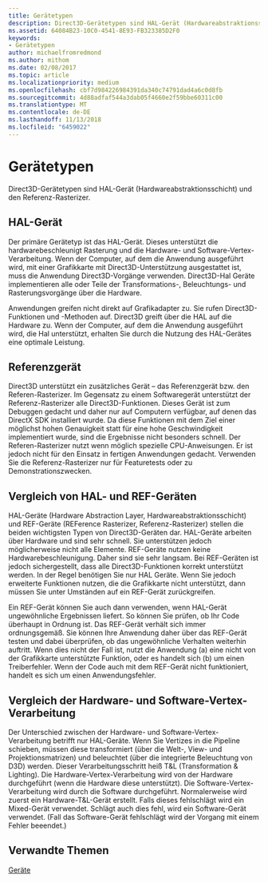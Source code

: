 ```yaml
---
title: Gerätetypen
description: Direct3D-Gerätetypen sind HAL-Gerät (Hardwareabstraktionsschicht) und den Referenz-Rasterizer.
ms.assetid: 64084B23-10C0-4541-8E93-FB323385D2F0
keywords:
- Gerätetypen
author: michaelfromredmond
ms.author: mithom
ms.date: 02/08/2017
ms.topic: article
ms.localizationpriority: medium
ms.openlocfilehash: cbf7d984226984391da340c74791dad4a6c0d8fb
ms.sourcegitcommit: 4d88adfaf544a3dab05f4660e2f59bbe60311c00
ms.translationtype: MT
ms.contentlocale: de-DE
ms.lasthandoff: 11/13/2018
ms.locfileid: "6459022"
---
```

# <a name="device-types"></a>Gerätetypen


Direct3D-Gerätetypen sind HAL-Gerät (Hardwareabstraktionsschicht) und den Referenz-Rasterizer.

## <a name="span-idhaldevicespanspan-idhaldevicespanspan-idhaldevicespanhal-device"></a><span id="HAL_Device"></span><span id="hal_device"></span><span id="HAL_DEVICE"></span>HAL-Gerät


Der primäre Gerätetyp ist das HAL-Gerät. Dieses unterstützt die hardwarebeschleunigt Rasterung und die Hardware- und Software-Vertex-Verarbeitung. Wenn der Computer, auf dem die Anwendung ausgeführt wird, mit einer Grafikkarte mit Direct3D-Unterstützung ausgestattet ist, muss die Anwendung Direct3D-Vorgänge verwenden. Direct3D-Hal Geräte implementieren alle oder Teile der Transformations-, Beleuchtungs- und Rasterungsvorgänge über die Hardware.

Anwendungen greifen nicht direkt auf Grafikadapter zu. Sie rufen Direct3D-Funktionen und -Methoden auf. Direct3D greift über die HAL auf die Hardware zu. Wenn der Computer, auf dem die Anwendung ausgeführt wird, die Hal unterstützt, erhalten Sie durch die Nutzung des HAL-Gerätes eine optimale Leistung.

## <a name="span-idreferencedevicespanspan-idreferencedevicespanspan-idreferencedevicespanreference-device"></a><span id="Reference_Device"></span><span id="reference_device"></span><span id="REFERENCE_DEVICE"></span>Referenzgerät


Direct3D unterstützt ein zusätzliches Gerät – das Referenzgerät bzw. den Referen-Rasterizer. Im Gegensatz zu einem Softwaregerät unterstützt der Referenz-Rasterizer alle Direct3D-Funktionen. Dieses Gerät ist zum Debuggen gedacht und daher nur auf Computern verfügbar, auf denen das DirectX SDK installiert wurde. Da diese Funktionen mit dem Ziel einer möglichst hohen Genauigkeit statt für eine hohe Geschwindigkeit implementiert wurde, sind die Ergebnisse nicht besonders schnell. Der Referen-Rasterizer nutzt wenn möglich spezielle CPU-Anweisungen. Er ist jedoch nicht für den Einsatz in fertigen Anwendungen gedacht. Verwenden Sie die Referenz-Rasterizer nur für Featuretests oder zu Demonstrationszwecken.

## <a name="span-idhalvsrefspanspan-idhalvsrefspanspan-idhalvsrefspanhal-vs-ref-devices"></a><span id="HAL_vs_REF"></span><span id="hal_vs_ref"></span><span id="HAL_VS_REF"></span>Vergleich von HAL- und REF-Geräten


HAL-Geräte (Hardware Abstraction Layer, Hardwareabstraktionsschicht) und REF-Geräte (REFerence Rasterizer, Referenz-Rasterizer) stellen die beiden wichtigsten Typen von Direct3D-Geräten dar. HAL-Geräte arbeiten über Hardware und sind sehr schnell. Sie unterstützen jedoch möglicherweise nicht alle Elemente. REF-Geräte nutzen keine Hardwarebeschleunigung. Daher sind sie sehr langsam. Bei REF-Geräten ist jedoch sichergestellt, dass alle Direct3D-Funktionen korrekt unterstützt werden. In der Regel benötigen Sie nur HAL Geräte. Wenn Sie jedoch erweiterte Funktionen nutzen, die die Grafikkarte nicht unterstützt, dann müssen Sie unter Umständen auf ein REF-Gerät zurückgreifen.

Ein REF-Gerät können Sie auch dann verwenden, wenn HAL-Gerät ungewöhnliche Ergebnissen liefert. So können Sie prüfen, ob Ihr Code überhaupt in Ordnung ist. Das REF-Gerät verhält sich immer ordnungsgemäß. Sie können Ihre Anwendung daher über das REF-Gerät testen und dabei überprüfen, ob das ungewöhnliche Verhalten weiterhin auftritt. Wenn dies nicht der Fall ist, nutzt die Anwendung (a) eine nicht von der Grafikkarte unterstützte Funktion, oder es handelt sich (b) um einen Treiberfehler. Wenn der Code auch mit dem REF-Gerät nicht funktioniert, handelt es sich um einen Anwendungsfehler.

## <a name="span-idhardwarevssoftwarespanspan-idhardwarevssoftwarespanspan-idhardwarevssoftwarespanhardware-vs-software-vertex-processing"></a><span id="Hardware_vs_Software"></span><span id="hardware_vs_software"></span><span id="HARDWARE_VS_SOFTWARE"></span>Vergleich der Hardware- und Software-Vertex-Verarbeitung


Der Unterschied zwischen der Hardware- und Software-Vertex-Verarbeitung betrifft nur HAL-Geräte. Wenn Sie Vertizes in die Pipeline schieben, müssen diese transformiert (über die Welt-, View- und Projektionsmatrizen) und beleuchtet (über die integrierte Beleuchtung von D3D) werden. Dieser Verarbeitungsschritt heiß T&L (Transformation & Lighting). Die Hardware-Vertex-Verarbeitung wird von der Hardware durchgeführt (wenn die Hardware diese unterstützt). Die Software-Vertex-Verarbeitung wird durch die Software durchgeführt. Normalerweise wird zuerst ein Hardware-T&L-Gerät erstellt. Falls dieses fehlschlägt wird ein Mixed-Gerät verwendet. Schlägt auch dies fehl, wird ein Software-Gerät verwendet. (Fall das Software-Gerät fehlschlägt wird der Vorgang mit einem Fehler beeendet.)

## <a name="span-idrelated-topicsspanrelated-topics"></a><span id="related-topics"></span>Verwandte Themen


[Geräte](devices.md)

 

 




